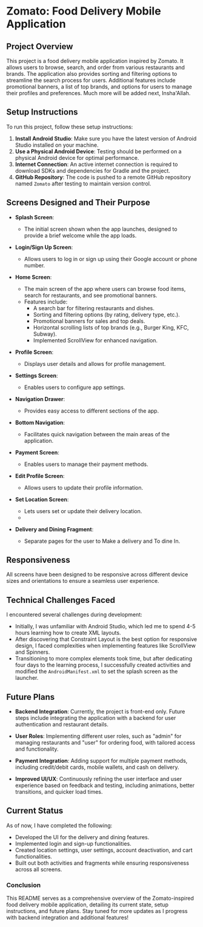 # Zomato: Food Delivery Mobile Application

## Project Overview
This project is a food delivery mobile application inspired by Zomato. It allows users to browse, search, and order from various restaurants and brands. The application also provides sorting and filtering options to streamline the search process for users. Additional features include promotional banners, a list of top brands, and options for users to manage their profiles and preferences. Much more will be added next, Insha'Allah.

## Setup Instructions
To run this project, follow these setup instructions:

1. **Install Android Studio**: Make sure you have the latest version of Android Studio installed on your machine.
2. **Use a Physical Android Device**: Testing should be performed on a physical Android device for optimal performance.
3. **Internet Connection**: An active internet connection is required to download SDKs and dependencies for Gradle and the project.
4. **GitHub Repository**: The code is pushed to a remote GitHub repository named `Zomato` after testing to maintain version control.

## Screens Designed and Their Purpose

- **Splash Screen**:
    - The initial screen shown when the app launches, designed to provide a brief welcome while the app loads.

- **Login/Sign Up Screen**:
    - Allows users to log in or sign up using their Google account or phone number.

- **Home Screen**:
    - The main screen of the app where users can browse food items, search for restaurants, and see promotional banners.
    - Features include:
        - A search bar for filtering restaurants and dishes.
        - Sorting and filtering options (by rating, delivery type, etc.).
        - Promotional banners for sales and top deals.
        - Horizontal scrolling lists of top brands (e.g., Burger King, KFC, Subway).
        - Implemented ScrollView for enhanced navigation.

- **Profile Screen**:
    - Displays user details and allows for profile management.

- **Settings Screen**:
    - Enables users to configure app settings.

- **Navigation Drawer**:
    - Provides easy access to different sections of the app.

- **Bottom Navigation**:
    - Facilitates quick navigation between the main areas of the application.

- **Payment Screen**:
    - Enables users to manage their payment methods.

- **Edit Profile Screen**:
    - Allows users to update their profile information.

- **Set Location Screen**:
    - Lets users set or update their delivery location.
    - 
- **Delivery and Dining Fragment**:
    - Separate pages for the user to Make a delivery and To dine In.

## Responsiveness
All screens have been designed to be responsive across different device sizes and orientations to ensure a seamless user experience.

## Technical Challenges Faced
I encountered several challenges during development:
- Initially, I was unfamiliar with Android Studio, which led me to spend 4-5 hours learning how to create XML layouts.
- After discovering that Constraint Layout is the best option for responsive design, I faced complexities when implementing features like ScrollView and Spinners.
- Transitioning to more complex elements took time, but after dedicating four days to the learning process, I successfully created activities and modified the `AndroidManifest.xml` to set the splash screen as the launcher.

## Future Plans
- **Backend Integration**: Currently, the project is front-end only. Future steps include integrating the application with a backend for user authentication and restaurant details.

- **User Roles**: Implementing different user roles, such as "admin" for managing restaurants and "user" for ordering food, with tailored access and functionality.

- **Payment Integration**: Adding support for multiple payment methods, including credit/debit cards, mobile wallets, and cash on delivery.

- **Improved UI/UX**: Continuously refining the user interface and user experience based on feedback and testing, including animations, better transitions, and quicker load times.

## Current Status
As of now, I have completed the following:
- Developed the UI for the delivery and dining features.
- Implemented login and sign-up functionalities.
- Created location settings, user settings, account deactivation, and cart functionalities.
- Built out both activities and fragments while ensuring responsiveness across all screens.

### Conclusion
This README serves as a comprehensive overview of the Zomato-inspired food delivery mobile application, detailing its current state, setup instructions, and future plans. Stay tuned for more updates as I progress with backend integration and additional features!

